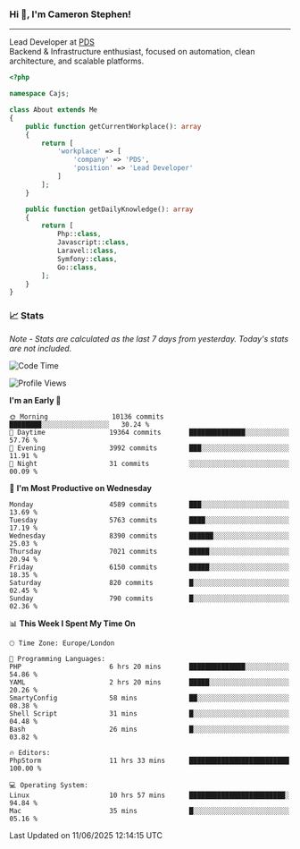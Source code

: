 ### Hi 👋, I'm Cameron Stephen!

---

Lead Developer at [PDS](https://prindatasolutions.co.uk)  
Backend & Infrastructure enthusiast, focused on automation, clean architecture, and scalable platforms.


```php
<?php

namespace Cajs;

class About extends Me
{
    public function getCurrentWorkplace(): array
    {
        return [
            'workplace' => [
                'company' => 'PDS',
                'position' => 'Lead Developer'
            ]
        ];
    }

    public function getDailyKnowledge(): array
    {
        return [
            Php::class,
            Javascript::class,
            Laravel::class,
            Symfony::class,
            Go::class,
        ];
    }
}
```

### 📈 Stats
<p><em>Note - Stats are calculated as the last 7 days from yesterday. Today's stats are not included.</em></p>


<!--START_SECTION:waka-->
![Code Time](http://img.shields.io/badge/Code%20Time-4%2C522%20hrs%2018%20mins-blue)

![Profile Views](http://img.shields.io/badge/Profile%20Views-0-blue)

**I'm an Early 🐤** 

```text
🌞 Morning                10136 commits       ████████░░░░░░░░░░░░░░░░░   30.24 % 
🌆 Daytime                19364 commits       ██████████████░░░░░░░░░░░   57.76 % 
🌃 Evening                3992 commits        ███░░░░░░░░░░░░░░░░░░░░░░   11.91 % 
🌙 Night                  31 commits          ░░░░░░░░░░░░░░░░░░░░░░░░░   00.09 % 
```
📅 **I'm Most Productive on Wednesday** 

```text
Monday                   4589 commits        ███░░░░░░░░░░░░░░░░░░░░░░   13.69 % 
Tuesday                  5763 commits        ████░░░░░░░░░░░░░░░░░░░░░   17.19 % 
Wednesday                8390 commits        ██████░░░░░░░░░░░░░░░░░░░   25.03 % 
Thursday                 7021 commits        █████░░░░░░░░░░░░░░░░░░░░   20.94 % 
Friday                   6150 commits        █████░░░░░░░░░░░░░░░░░░░░   18.35 % 
Saturday                 820 commits         █░░░░░░░░░░░░░░░░░░░░░░░░   02.45 % 
Sunday                   790 commits         █░░░░░░░░░░░░░░░░░░░░░░░░   02.36 % 
```


📊 **This Week I Spent My Time On** 

```text
🕑︎ Time Zone: Europe/London

💬 Programming Languages: 
PHP                      6 hrs 20 mins       ██████████████░░░░░░░░░░░   54.86 % 
YAML                     2 hrs 20 mins       █████░░░░░░░░░░░░░░░░░░░░   20.26 % 
SmartyConfig             58 mins             ██░░░░░░░░░░░░░░░░░░░░░░░   08.38 % 
Shell Script             31 mins             █░░░░░░░░░░░░░░░░░░░░░░░░   04.48 % 
Bash                     26 mins             █░░░░░░░░░░░░░░░░░░░░░░░░   03.82 % 

🔥 Editors: 
PhpStorm                 11 hrs 33 mins      █████████████████████████   100.00 % 

💻 Operating System: 
Linux                    10 hrs 57 mins      ████████████████████████░   94.84 % 
Mac                      35 mins             █░░░░░░░░░░░░░░░░░░░░░░░░   05.16 % 
```


 Last Updated on 11/06/2025 12:14:15 UTC
<!--END_SECTION:waka-->
